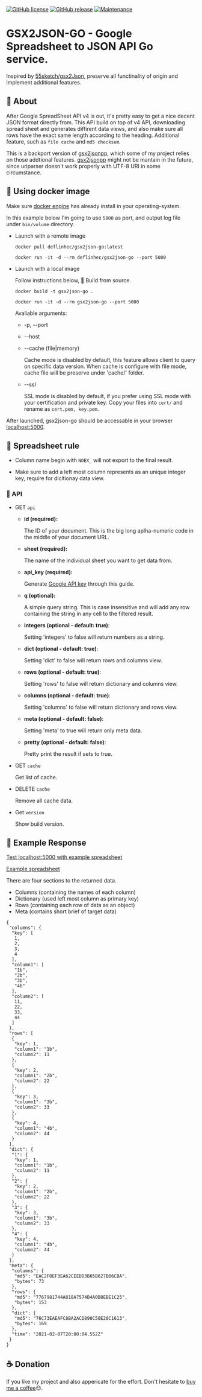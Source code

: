 [![GitHub license](https://img.shields.io/github/license/deflinhec/gsx2json-go.svg)](https://github.com/deflinhec/gsx2json-go/blob/master/LICENSE) 
[![GitHub release](https://img.shields.io/github/release/deflinhec/gsx2json-go.svg)](https://github.com/deflinhec/gsx2json-go/releases/)
[![Maintenance](https://img.shields.io/badge/Maintained%3F-yes-green.svg)](https://github.com/deflinhec/gsx2json-go/graphs/commit-activity)
# GSX2JSON-GO - Google Spreadsheet to JSON API Go service.

Inspired by [55sketch/gsx2Json](https://github.com/55sketch/gsx2json), preserve all functinality of origin and implement additional features.

## :speech_balloon: About
After Google SpreadSheet API v4 is out, it's pretty easy to get a nice decent JSON format directly from. This API build on top of v4 API, downloading spread sheet and generates diffirent data views, and also make sure all rows have the exact same length according to the heading. Additional feature, such as `file cache` and `md5 checksum`.

This is a backport version of 
[gsx2jsonpp](https://github.com/deflinhec/gsx2jsonpp), which some of my project relies on those addtional features. [gsx2jsonpp](https://github.com/deflinhec/gsx2jsonpp) might not be mantain in the future, since uriparser doesn't work properly with UTF-8 URI in some circumstance.



 
## :whale: Using docker image

Make sure [docker engine](https://www.docker.com/products/docker-desktop) has already install in your operating-system.

In this example below I'm going to use `5000` as port, and output log file under `bin/volume` directory.

- Launch with a remote image

    ```
    docker pull deflinhec/gsx2json-go:latest
    ```
    
    ```
    docker run -it -d --rm deflinhec/gsx2json-go --port 5000
    ```

- Launch with a local image
    
    Follow instructions below, :toolbox: Build from source.

    ```
    docker build -t gsx2json-go .
    ```
    
    ```
    docker run -it -d --rm gsx2json-go --port 5000
    ```

    Avaliable arguments: 
    - -p, --port
    - --host 

    - --cache (file|memory)

      Cache mode is disabled by default, this feature allows client
      to query on specific data version. When cache is configure with
      file mode, cache file will be preserve under 'cache/' folder. 

    - --ssl

      SSL mode is disabled by default, if you prefer using SSL mode
      with your certification and private key. Copy your files into
      `cert/` and rename as `cert.pem, key.pem`.

After launched, gsx2json-go should be accessable in your browser [localhost:5000](http://localhost:5000/version).

## :dart: Spreadsheet rule

- Column name begin with `NOEX_` will not export to the final result.

- Make sure to add a left most column represents as an unique integer key, require for dicitionay data view.

### :memo: API

- GET `api`

    - **id (required):** 
    
        The ID of your document. This is the big long aplha-numeric code in the middle of your document URL.

    - **sheet (required):** 
    
        The name of the individual sheet you want to get data from.

    - **api_key (required):** 
    
        Generate [Google API key](https://developers.google.com/sheets/api/guides/authorizing#APIKey) through this guide.

    - **q (optional):** 
    
        A simple query string. This is case insensitive and will add any row containing the string in any cell to the filtered result.

    - **integers (optional - default: true)**: 
    
        Setting 'integers' to false will return numbers as a string.

    - **dict (optional - default: true)**: 
    
        Setting 'dict' to false will return rows and columns view.

    - **rows (optional - default: true)**: 
    
        Setting 'rows' to false will return dictionary and columns view.

    - **columns (optional - default: true)**: 
    
        Setting 'columns' to false will return dictionary and rows view.

    - **meta (optional - default: false)**: 
    
        Setting 'meta' to true will return only meta data.

    - **pretty (optional - default: false)**: 
    
        Pretty print the result if sets to true.

- GET `cache`

    Get list of cache.

- DELETE `cache`

    Remove all cache data.

- Get `version`

    Show build version.

## :bookmark: Example Response

[Test localhost:5000 with example spreadsheet](http://localhost:5000/api?id=1-DGS8kSiBrPOxvyM1ISCxtdqWt-I7u1Vmcp-XksQ1M4&sheet=工作表1)

[Example spreadsheet](https://docs.google.com/spreadsheets/d/1-DGS8kSiBrPOxvyM1ISCxtdqWt-I7u1Vmcp-XksQ1M4/edit#gid=0)

There are four sections to the returned data.

- Columns (containing the names of each column)
- Dictionary (used left most column as primary key)
- Rows (containing each row of data as an object)
- Meta (contains short brief of target data)

```
{
 "columns": {
  "key": [
   1,
   2,
   3,
   4
  ],
  "column1": [
   "1b",
   "2b",
   "3b",
   "4b"
  ],
  "column2": [
   11,
   22,
   33,
   44
  ]
 },
 "rows": [
  {
   "key": 1,
   "column1": "1b",
   "column2": 11
  },
  {
   "key": 2,
   "column1": "2b",
   "column2": 22
  },
  {
   "key": 3,
   "column1": "3b",
   "column2": 33
  },
  {
   "key": 4,
   "column1": "4b",
   "column2": 44
  }
 ],
 "dict": {
  "1": {
   "key": 1,
   "column1": "1b",
   "column2": 11
  },
  "2": {
   "key": 2,
   "column1": "2b",
   "column2": 22
  },
  "3": {
   "key": 3,
   "column1": "3b",
   "column2": 33
  },
  "4": {
   "key": 4,
   "column1": "4b",
   "column2": 44
  }
 },
 "meta": {
  "columns": {
   "md5": "EAC2F0EF3EA62CEEDD3B65B627B06CBA",
   "bytes": 73
  },
  "rows": {
   "md5": "7767981744A818A7574B4A0B8EBE1C25",
   "bytes": 153
  },
  "dict": {
   "md5": "76C73EAEAFC8BA2ACD890C50E20C1613",
   "bytes": 169
  },
  "time": "2021-02-07T20:00:04.552Z"
 }
}

```

## :coffee: Donation

If you like my project and also appericate for the effort. Don't hesitate to [buy me a coffee](https://ko-fi.com/deflinhec)😊.